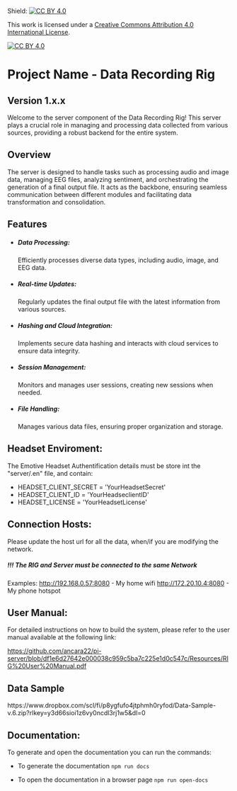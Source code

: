 Shield: [![CC BY 4.0][cc-by-shield]][cc-by]

This work is licensed under a
[Creative Commons Attribution 4.0 International License][cc-by].

[![CC BY 4.0][cc-by-image]][cc-by]

[cc-by]: http://creativecommons.org/licenses/by/4.0/
[cc-by-image]: https://i.creativecommons.org/l/by/4.0/88x31.png
[cc-by-shield]: https://img.shields.io/badge/License-CC%20BY%204.0-lightgrey.svg


<h1>Project Name - Data Recording Rig</h1>
<h2>Version 1.x.x</h2>

Welcome to the server component of the Data Recording Rig! This server plays a crucial role in managing and processing data collected from various sources, providing a robust backend for the entire system.


<h2>Overview</h2>

The server is designed to handle tasks such as processing audio and image data, managing EEG files, analyzing sentiment, and orchestrating the generation of a final output file. It acts as the backbone, ensuring seamless communication between different modules and facilitating data transformation and consolidation.


<h2>Features</h2>

- <h5>Data Processing:</h5> Efficiently processes diverse data types, including audio, image, and EEG data.
- <h5>Real-time Updates:</h5> Regularly updates the final output file with the latest information from various sources.
- <h5>Hashing and Cloud Integration:</h5> Implements secure data hashing and interacts with cloud services to ensure data integrity.
- <h5>Session Management:</h5> Monitors and manages user sessions, creating new sessions when needed.
- <h5>File Handling:</h5> Manages various data files, ensuring proper organization and storage.

<h2>Headset Enviroment: </h2>
The Emotive Headset Authentification details must be store int the "server/.en" file, and contain:

- HEADSET_CLIENT_SECRET = 'YourHeadsetSecret'
- HEADSET_CLIENT_ID = 'YourHeadseclientID'
- HEADSET_LICENSE = 'YourHeadsetLicense'


<h2>Connection Hosts: </h2>
Please update the host url for all the data, when/if you are modifying the network.
<h5>!!! The RIG and Server must be connected to the same Network</h5>

Examples:
http://192.168.0.57:8080 - My home wifi
http://172.20.10.4:8080 - My phone hotspot


<h2>User Manual: </h2>
For detailed instructions on how to build the system, please refer to the user manual available at the following link:

https://github.com/ancara22/pi-server/blob/df1e6d27642e000038c959c5ba7c225e1d0c547c/Resources/RIG%20User%20Manual.pdf

<h2>Data Sample</h2>
https://www.dropbox.com/scl/fi/p8ygfufo4jtphmh0ryfod/Data-Sample-v.6.zip?rlkey=y3d66sioi1z6vy0ncdl3rj1w5&dl=0

<h2>Documentation: </h2>
To generate and open the documentation you can run the commands:

- To generate the documentation
``
npm run docs 
``

- To open the documentation in a browser page
``
npm run open-docs  
``